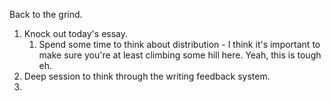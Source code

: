 Back to the grind.

1. Knock out today's essay.
	1. Spend some time to think about distribution - I think it's important to make sure you're at least climbing some hill here. Yeah, this is tough eh.
2. Deep session to think through the writing feedback system.
3. 

